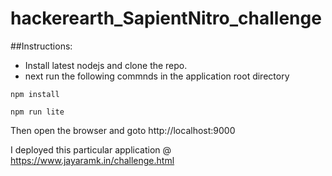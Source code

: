 # hackerearth_SapientNitro_challenge
##Instructions:
- Install latest nodejs and clone the repo.
- next run the following commnds in the application root directory

```shell
npm install
```
```shell
npm run lite
```
Then open the browser and goto http://localhost:9000

I deployed this particular application @ https://www.jayaramk.in/challenge.html
